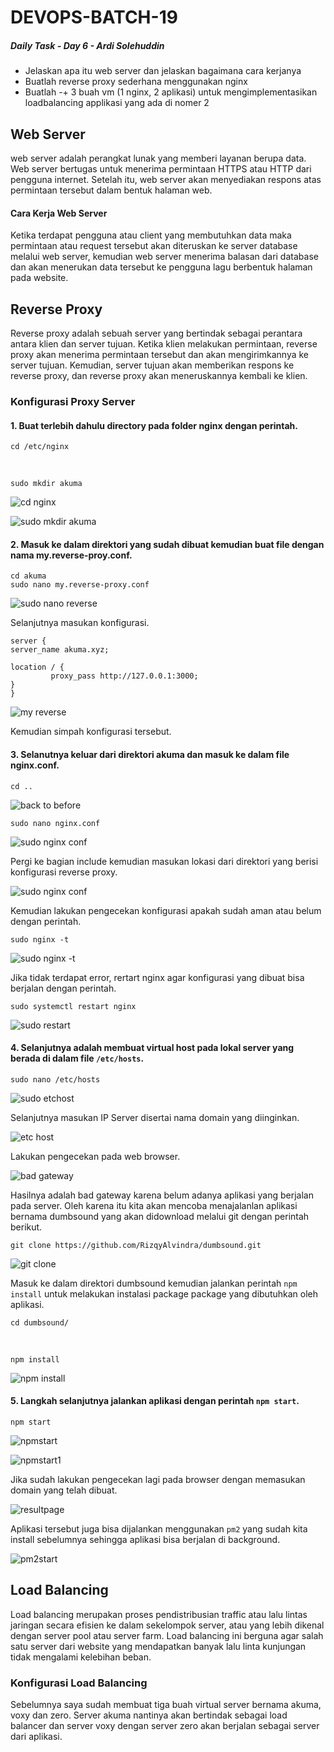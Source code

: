 # DEVOPS-BATCH-19
##### Daily Task - Day 6 - Ardi Solehuddin

-  Jelaskan apa itu web server dan jelaskan bagaimana cara kerjanya
-  Buatlah reverse proxy sederhana menggunakan nginx
-  Buatlah -+ 3 buah vm (1 nginx, 2 aplikasi) untuk mengimplementasikan loadbalancing applikasi yang ada di nomer 2

## Web Server
web server adalah perangkat lunak yang memberi layanan berupa data. Web server bertugas untuk menerima permintaan HTTPS atau HTTP dari pengguna internet. Setelah itu, web server akan menyediakan respons atas permintaan tersebut dalam bentuk halaman web.

#### Cara Kerja Web Server
Ketika terdapat pengguna atau client yang membutuhkan data maka permintaan atau request tersebut akan diteruskan ke server database melalui web server, kemudian web server menerima balasan dari database dan akan menerukan data tersebut ke pengguna lagu berbentuk halaman pada website. 

## Reverse Proxy
Reverse proxy adalah sebuah server yang bertindak sebagai perantara antara klien dan server tujuan. Ketika klien melakukan permintaan, reverse proxy akan menerima permintaan tersebut dan akan mengirimkannya ke server tujuan. Kemudian, server tujuan akan memberikan respons ke reverse proxy, dan reverse proxy akan meneruskannya kembali ke klien.

### Konfigurasi Proxy Server
#### 1. Buat terlebih dahulu directory pada folder nginx dengan perintah. 

    cd /etc/nginx
  <br/>
    
    sudo mkdir akuma 

  ![cd nginx](https://github.com/ardi2105/DEVOPS-BATCH-19/assets/151701736/42aac019-6c71-475d-a79b-b724cff92952)

  ![sudo mkdir akuma](https://github.com/ardi2105/DEVOPS-BATCH-19/assets/151701736/60343432-f11d-4ddf-978d-50b29e568481)

#### 2. Masuk ke dalam direktori yang sudah dibuat kemudian buat file dengan nama my.reverse-proy.conf.

    cd akuma
    sudo nano my.reverse-proxy.conf

  ![sudo nano reverse](https://github.com/ardi2105/DEVOPS-BATCH-19/assets/151701736/0d8d82aa-6ecd-43e3-a7f6-d0500796c2c7)

Selanjutnya masukan konfigurasi.

    server { 
    server_name akuma.xyz; 
  
    location / { 
             proxy_pass http://127.0.0.1:3000;
    }
    }

  ![my reverse](https://github.com/ardi2105/DEVOPS-BATCH-19/assets/151701736/6ba81081-3dba-4dd9-967f-c0e8f3bc3338)

Kemudian simpah konfigurasi tersebut.

#### 3. Selanutnya keluar dari direktori akuma dan masuk ke dalam file nginx.conf.

    cd ..
  
  ![back to before](https://github.com/ardi2105/DEVOPS-BATCH-19/assets/151701736/574d1829-ca38-4d56-a61e-3b739868c7ac)

    sudo nano nginx.conf

  ![sudo nginx conf](https://github.com/ardi2105/DEVOPS-BATCH-19/assets/151701736/80221b12-756e-43d4-a63a-4c747a7350e4)

Pergi ke bagian include kemudian masukan lokasi dari direktori yang berisi konfigurasi reverse proxy.

  ![sudo nginx conf](https://github.com/ardi2105/DEVOPS-BATCH-19/assets/151701736/e36f5c12-fb85-4a71-a7b2-135f48c4d65c)

Kemudian lakukan pengecekan konfigurasi apakah sudah aman atau belum dengan perintah.

    sudo nginx -t

  ![sudo nginx -t](https://github.com/ardi2105/DEVOPS-BATCH-19/assets/151701736/9ff1d8f4-d8a8-4fb7-ba86-566dd5635e8d)

Jika tidak terdapat error, rertart nginx agar konfigurasi yang dibuat bisa berjalan dengan perintah. 

    sudo systemctl restart nginx

  ![sudo restart](https://github.com/ardi2105/DEVOPS-BATCH-19/assets/151701736/e99cc898-d8e6-4b1a-ac60-717af1edd77f)

#### 4. Selanjutnya adalah membuat virtual host pada lokal server yang berada di dalam file `/etc/hosts`.

    sudo nano /etc/hosts

   ![sudo etchost](https://github.com/ardi2105/DEVOPS-BATCH-19/assets/151701736/6797dd82-851a-4c0c-b87b-556acb051825)

Selanjutnya masukan IP Server disertai nama domain yang diinginkan.

   ![etc host](https://github.com/ardi2105/DEVOPS-BATCH-19/assets/151701736/230adb72-2ff6-44a3-873c-d4f26b58503c)

Lakukan pengecekan pada web browser.

   ![bad gateway](https://github.com/ardi2105/DEVOPS-BATCH-19/assets/151701736/796e0025-004b-4850-aef8-77495fd2170a)

Hasilnya adalah bad gateway karena belum adanya aplikasi yang berjalan pada server. Oleh karena itu kita akan mencoba menajalanlan aplikasi bernama dumbsound yang akan didownload melalui git dengan perintah berikut.

    git clone https://github.com/RizqyAlvindra/dumbsound.git

   ![git clone](https://github.com/ardi2105/DEVOPS-BATCH-19/assets/151701736/1ed31d65-9f83-421a-a63f-3bdaf2229e60)

Masuk ke dalam direktori dumbsound kemudian jalankan perintah `npm install` untuk melakukan instalasi package package yang dibutuhkan oleh aplikasi.

    cd dumbsound/
<br/>

    npm install

   ![npm install](https://github.com/ardi2105/DEVOPS-BATCH-19/assets/151701736/17e0eb35-55f8-4e2b-b1f6-53ad8dcf9a12)

#### 5. Langkah selanjutnya jalankan aplikasi dengan perintah `npm start`.

    npm start

   ![npmstart](https://github.com/ardi2105/DEVOPS-BATCH-19/assets/151701736/36daff87-59c6-4c36-9122-4baee3004637)
 
   ![npmstart1](https://github.com/ardi2105/DEVOPS-BATCH-19/assets/151701736/9e8823c3-9264-4a2f-8b48-fbdf25c0719f)

Jika sudah lakukan pengecekan lagi pada browser dengan memasukan domain yang telah dibuat.

   ![resultpage](https://github.com/ardi2105/DEVOPS-BATCH-19/assets/151701736/3bfc9238-1b72-45a0-9df6-8b1c24ea19a1)

Aplikasi tersebut juga bisa dijalankan menggunakan `pm2` yang sudah kita install sebelumnya sehingga aplikasi bisa berjalan di background.

   ![pm2start](https://github.com/ardi2105/DEVOPS-BATCH-19/assets/151701736/ea60e3d7-6fac-4248-9e0c-a31febfb2ae5)

## Load Balancing
Load balancing merupakan proses pendistribusian traffic atau lalu lintas jaringan secara efisien ke dalam sekelompok server, atau yang lebih dikenal dengan server pool atau server farm. Load balancing ini berguna agar salah satu server dari website yang mendapatkan banyak lalu linta kunjungan tidak mengalami kelebihan beban.

### Konfigurasi Load Balancing
Sebelumnya saya sudah membuat tiga buah virtual server bernama akuma, voxy dan zero. Server akuma nantinya akan bertindak sebagai load balancer dan server voxy dengan server zero akan berjalan sebagai server dari aplikasi.

